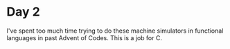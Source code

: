 # Day 2

I've spent too much time trying to do these machine simulators in functional languages in past Advent of Codes. This is a job for C.
